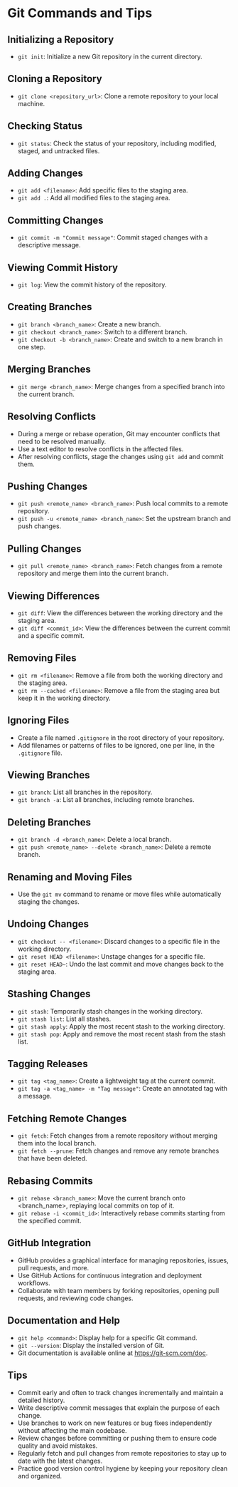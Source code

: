 # Git Commands and Tips

## Initializing a Repository
- `git init`: Initialize a new Git repository in the current directory.

## Cloning a Repository
- `git clone <repository_url>`: Clone a remote repository to your local machine.

## Checking Status
- `git status`: Check the status of your repository, including modified, staged, and untracked files.

## Adding Changes
- `git add <filename>`: Add specific files to the staging area.
- `git add .`: Add all modified files to the staging area.

## Committing Changes
- `git commit -m "Commit message"`: Commit staged changes with a descriptive message.

## Viewing Commit History
- `git log`: View the commit history of the repository.

## Creating Branches
- `git branch <branch_name>`: Create a new branch.
- `git checkout <branch_name>`: Switch to a different branch.
- `git checkout -b <branch_name>`: Create and switch to a new branch in one step.

## Merging Branches
- `git merge <branch_name>`: Merge changes from a specified branch into the current branch.

## Resolving Conflicts
- During a merge or rebase operation, Git may encounter conflicts that need to be resolved manually.
- Use a text editor to resolve conflicts in the affected files.
- After resolving conflicts, stage the changes using `git add` and commit them.

## Pushing Changes
- `git push <remote_name> <branch_name>`: Push local commits to a remote repository.
- `git push -u <remote_name> <branch_name>`: Set the upstream branch and push changes.

## Pulling Changes
- `git pull <remote_name> <branch_name>`: Fetch changes from a remote repository and merge them into the current branch.

## Viewing Differences
- `git diff`: View the differences between the working directory and the staging area.
- `git diff <commit_id>`: View the differences between the current commit and a specific commit.

## Removing Files
- `git rm <filename>`: Remove a file from both the working directory and the staging area.
- `git rm --cached <filename>`: Remove a file from the staging area but keep it in the working directory.

## Ignoring Files
- Create a file named `.gitignore` in the root directory of your repository.
- Add filenames or patterns of files to be ignored, one per line, in the `.gitignore` file.

## Viewing Branches
- `git branch`: List all branches in the repository.
- `git branch -a`: List all branches, including remote branches.

## Deleting Branches
- `git branch -d <branch_name>`: Delete a local branch.
- `git push <remote_name> --delete <branch_name>`: Delete a remote branch.

## Renaming and Moving Files
- Use the `git mv` command to rename or move files while automatically staging the changes.

## Undoing Changes
- `git checkout -- <filename>`: Discard changes to a specific file in the working directory.
- `git reset HEAD <filename>`: Unstage changes for a specific file.
- `git reset HEAD~`: Undo the last commit and move changes back to the staging area.

## Stashing Changes
- `git stash`: Temporarily stash changes in the working directory.
- `git stash list`: List all stashes.
- `git stash apply`: Apply the most recent stash to the working directory.
- `git stash pop`: Apply and remove the most recent stash from the stash list.

## Tagging Releases
- `git tag <tag_name>`: Create a lightweight tag at the current commit.
- `git tag -a <tag_name> -m "Tag message"`: Create an annotated tag with a message.

## Fetching Remote Changes
- `git fetch`: Fetch changes from a remote repository without merging them into the local branch.
- `git fetch --prune`: Fetch changes and remove any remote branches that have been deleted.

## Rebasing Commits
- `git rebase <branch_name>`: Move the current branch onto <branch_name>, replaying local commits on top of it.
- `git rebase -i <commit_id>`: Interactively rebase commits starting from the specified commit.

## GitHub Integration
- GitHub provides a graphical interface for managing repositories, issues, pull requests, and more.
- Use GitHub Actions for continuous integration and deployment workflows.
- Collaborate with team members by forking repositories, opening pull requests, and reviewing code changes.

## Documentation and Help
- `git help <command>`: Display help for a specific Git command.
- `git --version`: Display the installed version of Git.
- Git documentation is available online at https://git-scm.com/doc.

## Tips
- Commit early and often to track changes incrementally and maintain a detailed history.
- Write descriptive commit messages that explain the purpose of each change.
- Use branches to work on new features or bug fixes independently without affecting the main codebase.
- Review changes before committing or pushing them to ensure code quality and avoid mistakes.
- Regularly fetch and pull changes from remote repositories to stay up to date with the latest changes.
- Practice good version control hygiene by keeping your repository clean and organized.
